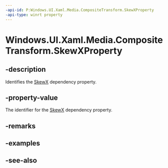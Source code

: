 ```yaml
---
-api-id: P:Windows.UI.Xaml.Media.CompositeTransform.SkewXProperty
-api-type: winrt property
---
```


<!-- Property syntax
public Windows.UI.Xaml.DependencyProperty SkewXProperty { get; }
-->

# Windows.UI.Xaml.Media.CompositeTransform.SkewXProperty

## -description
Identifies the [SkewX](compositetransform_skewx.md) dependency property.



## -property-value
The identifier for the [SkewX](compositetransform_skewx.md) dependency property.

## -remarks

## -examples

## -see-also
